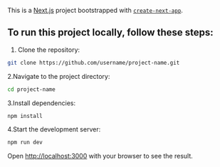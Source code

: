 This is a [Next.js](https://nextjs.org/) project bootstrapped with [`create-next-app`](https://github.com/vercel/next.js/tree/canary/packages/create-next-app).

## To run this project locally, follow these steps:

1. Clone the repository:

```bash
git clone https://github.com/username/project-name.git
```
2.Navigate to the project directory:
```bash
cd project-name
```
3.Install dependencies:
```bash
npm install
```
4.Start the development server:
```bash
npm run dev
```


Open [http://localhost:3000](http://localhost:3000) with your browser to see the result.


